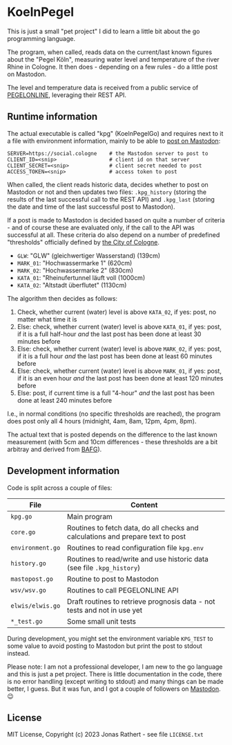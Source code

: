 # KoelnPegel

This is just a small "pet project" I did to learn a little bit about the go programming language.

The program, when called, reads data on the current/last known figures about the "Pegel Köln", measuring water level and temperature of the river Rhine in Cologne. It then does - depending on a few rules - do a little post on Mastodon.

The level and temperature data is received from a public service of [PEGELONLINE](https://www.pegelonline.wsv.de/), leveraging their REST API.



## Runtime information

The actual executable is called "kpg" (KoelnPegelGo) and requires next to it a file with environment information, mainly to be able to [post on Mastodon](https://docs.joinmastodon.org/client/authorized/):

```
SERVER=https://social.cologne    # the Mastodon server to post to
CLIENT_ID=<snip>                 # client id on that server
CLIENT_SECRET=<snip>             # client secret needed to post 
ACCESS_TOKEN=<snip>              # access token to post
```

When called, the client reads historic data, decides whether to post on Mastodon or not and then updates two files: `.kpg_history` (storing the results of the last successful call to the REST API) and `.kpg_last` (storing the date and time of the last successful post to Mastodon).

If a post is made to Mastodon is decided based on quite a number of criteria - and of course these are evaluated only, if the call to the API was successful at all. These criteria do also depend on a number of predefined "thresholds" officially defined by [the City of Cologne](https://www.koeln.de/wetter/rheinpegel/).

- `GLW`: "GLW" (gleichwertiger Wasserstand) (139cm)
- `MARK_01`: "Hochwassermarke 1" (620cm)
- `MARK_02`: "Hochwassermarke 2" (830cm)
- `KATA_01`: "Rheinufertunnel läuft voll (1000cm)
- `KATA_02`: "Altstadt überflutet" (1130cm)

The algorithm then decides as follows:

 1. Check, whether current (water) level is above `KATA_02`, if yes: post, no matter what time it is
 2. Else: check, whether current (water) level is above `KATA_01`, if yes: post, if it is a full half-hour _and_ the last post has been done at least 30 minutes before
 3. Else: check, whether current (water) level is above `MARK_02`, if yes: post, if it is a full hour _and_ the last post has been done at least 60 minutes before
 4. Else: check, whether current (water) level is above `MARK_01`, if yes: post, if it is an even hour _and_ the last post has been done at least 120 minutes before
 5. Else: post, if current time is a full "4-hour" _and_ the last post has been done at least 240 minutes before

I.e., in normal conditions (no specific thresholds are reached), the program does post only all 4 hours (midnight, 4am, 8am, 12pm, 4pm, 8pm).

The actual text that is posted depends on the difference to the last known measurement (with 5cm and 10cm differences - these thresholds are a bit arbitray and derived from [BAFG](https://undine.bafg.de/rhein/zustand-aktuell/rhein_akt_WQ.html)).


## Development information

Code is split across a couple of files:

|File|Content|
|------|---|
|`kpg.go`|Main program|
|`core.go`|Routines to fetch data, do all checks and calculations and prepare text to post|
|`environment.go`|Routines to read configuration file `kpg.env`|
|`history.go`|Routines to read/write and use historic data (see file `.kpg_history`)|
|`mastopost.go`|Routine to post to Mastodon|
|`wsv/wsv.go`|Routines to call PEGELONLINE API|
|`elwis/elwis.go`|Draft routines to retrieve prognosis data - not tests and not in use yet|
|`*_test.go`|Some small unit tests|

During development, you might set the environment variable `KPG_TEST` to some value to  avoid posting to Mastodon but print the post to stdout instead.

Please note: I am not a professional developer, I am new to the go language and this is just a pet project. There is little documentation in the code, there is no error handling (except writing to stdout) and many things can be made better, I guess. But it was fun, and I got a couple of followers on [Mastodon](https://social.cologne/@pegelkoeln). 😉


## License

MIT License, Copyright (c) 2023 Jonas Rathert - see file `LICENSE.txt`
